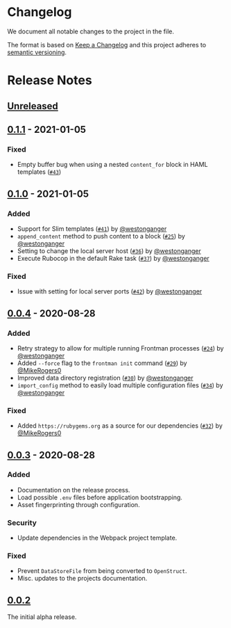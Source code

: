 # Changelog

We document all notable changes to the project in the file.

The format is based on [Keep a Changelog](http://keepachangelog.com/) and this project adheres to [semantic versioning](http://semver.org/).

# Release Notes
## [Unreleased](https://github.com/algolia/frontman/compare/0.1.1...master)

## [0.1.1](https://github.com/algolia/frontman/tree/0.1.1) - 2021-01-05
### Fixed
* Empty buffer bug when using a nested `content_for` block in HAML templates ([`#43`](https://github.com/algolia/frontman/pull/43))

## [0.1.0](https://github.com/algolia/frontman/tree/0.1.0) - 2021-01-05

### Added
* Support for Slim templates ([`#41`](https://github.com/algolia/frontman/pull/41)) by [@westonganger](https://github.com/westonganger)
* `append_content` method to push content to a block ([`#25`](https://github.com/algolia/frontman/pull/25)) by [@westonganger](https://github.com/westonganger)
* Setting to change the local server host ([`#36`](https://github.com/algolia/frontman/pull/36)) by [@westonganger](https://github.com/westonganger)
* Execute Rubocop in the default Rake task ([`#37`](https://github.com/algolia/frontman/pull/37)) by [@westonganger](https://github.com/westonganger)

### Fixed
* Issue with setting for local server ports ([`#42`](https://github.com/algolia/frontman/pull/42)) by [@westonganger](https://github.com/westonganger)

## [0.0.4](https://github.com/algolia/frontman/tree/0.0.4) - 2020-08-28

### Added
* Retry strategy to allow for multiple running Frontman processes ([`#24`](https://github.com/algolia/frontman/pull/24)) by [@westonganger](https://github.com/westonganger)
* Added `--force` flag to the `frontman init` command ([`#29`](https://github.com/algolia/frontman/pull/29)) by [@MikeRogers0](https://github.com/MikeRogers0)
* Improved data directory registration ([`#30`](https://github.com/algolia/frontman/pull/30)) by [@westonganger](https://github.com/westonganger)
* `import_config` method to easily load multiple configuration files ([`#34`](https://github.com/algolia/frontman/pull/34)) by [@westonganger](https://github.com/westonganger)

### Fixed
* Added `https://rubygems.org` as a source for our dependencies ([`#32`](https://github.com/algolia/frontman/pull/32)) by [@MikeRogers0](https://github.com/MikeRogers0)

## [0.0.3](https://github.com/algolia/frontman/tree/0.0.3) - 2020-08-28

### Added
* Documentation on the release process.
* Load possible `.env` files before application bootstrapping.
* Asset fingerprinting through configuration.

### Security
* Update dependencies in the Webpack project template.

### Fixed
* Prevent `DataStoreFile` from being converted to `OpenStruct`.
* Misc. updates to the projects documentation.

## [0.0.2](https://github.com/algolia/frontman/tree/0.0.2)
The initial alpha release.

